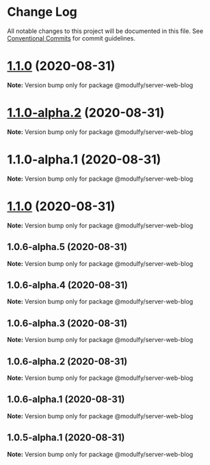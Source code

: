 # Change Log

All notable changes to this project will be documented in this file.
See [Conventional Commits](https://conventionalcommits.org) for commit guidelines.

# [1.1.0](https://github.com/jmrapp1/Modulfy/compare/@modulfy/server-web-blog@1.1.0-alpha.2...@modulfy/server-web-blog@1.1.0) (2020-08-31)

**Note:** Version bump only for package @modulfy/server-web-blog





# [1.1.0-alpha.2](https://github.com/jmrapp1/Modulfy/compare/@modulfy/server-web-blog@1.1.0...@modulfy/server-web-blog@1.1.0-alpha.2) (2020-08-31)

**Note:** Version bump only for package @modulfy/server-web-blog





# 1.1.0-alpha.1 (2020-08-31)

**Note:** Version bump only for package @modulfy/server-web-blog





# [1.1.0](https://github.com/jmrapp1/Modulfy/compare/@modulfy/server-web-blog@1.0.6-alpha.5...@modulfy/server-web-blog@1.1.0) (2020-08-31)

**Note:** Version bump only for package @modulfy/server-web-blog





## 1.0.6-alpha.5 (2020-08-31)

**Note:** Version bump only for package @modulfy/server-web-blog





## 1.0.6-alpha.4 (2020-08-31)

**Note:** Version bump only for package @modulfy/server-web-blog





## 1.0.6-alpha.3 (2020-08-31)

**Note:** Version bump only for package @modulfy/server-web-blog





## 1.0.6-alpha.2 (2020-08-31)

**Note:** Version bump only for package @modulfy/server-web-blog





## 1.0.6-alpha.1 (2020-08-31)

**Note:** Version bump only for package @modulfy/server-web-blog





## 1.0.5-alpha.1 (2020-08-31)

**Note:** Version bump only for package @modulfy/server-web-blog
